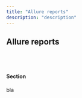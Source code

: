 ```yaml
---
title: "Allure reports"
description: "description"
---
```


## Allure reports

<br />
<br />

#### **Section**

bla

<br />
<br />
<br />
<br />
<br />
<br />
<br />
<br />
<br />
<br />
<br />
<br />
<br />
<br />
<br />
<br />
